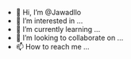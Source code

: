 - 👋 Hi, I’m @Jawadllo
- 👀 I’m interested in ...
- 🌱 I’m currently learning ...
- 💞️ I’m looking to collaborate on ...
- 📫 How to reach me ...

<!---
Jawadllo/Jawadllo is a ✨ special ✨ repository because its `README.md` (this file) appears on your GitHub profile.
You can click the Preview link to take a look at your changes.
--->
